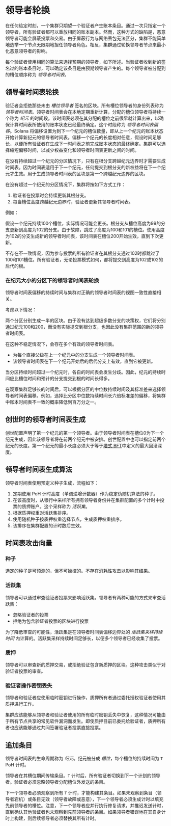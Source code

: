 # 领导者轮换

在任何给定时刻，一个集群只期望一个验证者产生账本条目。通过一次只指定一个领导者，所有验证者都可以重放相同的账本副本。然而，这种方式的缺陷是，恶意领导者可能会屏蔽投票和交易。由于屏蔽行为与网络丢包无法区分，集群不能简单地选举一个节点无限期地担任领导者角色。相反，集群通过轮换领导者节点来最小化恶意领导者的影响。

每个验证者使用相同的算法来选择预期的领导者，如下所述。当验证者收到新的签名过的账本条目时，可以确定该条目是由预期领导者产生的。每个领导者被分配到的槽位顺序称为 _领导者时间表_。

## 领导者时间表轮换

验证者会拒绝那些未由 _槽位领导者_ 签名的区块。所有槽位领导者的身份列表称为 _领导者时间表_。领导者时间表会在本地定期重新计算，分配的槽位领导者将持续一个称为 _纪元_ 的时间段。该时间表必须在其分配的槽位之前很早就计算出来，以确保计算时间表所使用的账本状态已经最终确定。这个时段称为 _领导者时间表偏移_。Solana 将偏移设置为到下一个纪元的槽位数量，即从上一个纪元的账本状态开始计算新纪元的领导者时间表。偏移一个纪元的长度相对任意，假设时间足够长，以便所有验证者在生成下一时间表之前完成账本状态的最终确定。集群可以选择缩短偏移时间，以减少权益变化和领导者时间表更新之间的时间。

在没有持续超过一个纪元的分区情况下，只有在根分支跨越纪元边界时才需要生成时间表。因为时间表适用于下一个纪元，任何提交到根分支的新权益将在下一个纪元才生效。用于生成领导者时间表的区块是第一个跨越纪元边界的区块。

在没有超过一个纪元的分区情况下，集群将按如下方式工作：

1. 验证者在投票时会持续更新其根分支。
2. 每当槽位高度跨越纪元边界时，验证者更新其领导者时间表。

例如：

假设一个纪元持续100个槽位，实际情况可能会更长。根分支从槽位高度为99的分支更新到高度为102的分支。由于故障，跳过了高度为100和101的槽位。使用高度为102的分支生成新的领导者时间表，该时间表在槽位200开始生效，直到下次更新。

不存在不一致情况，因为参与投票的所有验证者在其根分支通过102时都跳过了100和101槽位。所有验证者，无论投票模式如何，都将提交到高度为102或102的后代的根。

### 在纪元大小的分区下的领导者时间表轮换

领导者时间表偏移的持续时间与集群对正确的领导者时间表的视图一致性直接相关。

考虑以下情况：

两个分区分别生成一半的区块。由于没有达到超级多数分支的决策权，它们将分别通过纪元100和200，而没有实际提交到根分支，也因此没有集群范围的新的领导者时间表。

在这种不稳定情况下，会存在多个有效的领导者时间表。

- 为每个直接父级在上一个纪元中的分支生成一个领导者时间表。
- 该领导者时间表在下一个纪元开始后的后代分支上有效，直到它被更新。

当分区持续时间超过一个纪元时，各自的时间表会发生分歧。因此，纪元的持续时间应比槽位时间和预计的分支提交到根的时间长得多。

在观察集群足够长的时间后，可以根据分区的中位数持续时间及其标准差来选择领导者时间表偏移。例如，选择比分区中位数持续时间长六倍标准差的偏移，将集群中账本时间表不一致的概率降低到百万分之一。

## 创世时的领导者时间表生成

创世配置声明了第一个纪元的第一个领导者。由于领导者时间表在槽位0为下一个纪元生成，因此该领导者将在前两个纪元中被安排。创世配置中也可以指定前两个纪元的长度。第一个纪元的最小长度必须大于等于[塔式 BFT](../implemented-proposals/tower-bft.md)中定义的最大回滚深度。

## 领导者时间表生成算法

领导者时间表使用预定义种子生成，流程如下：

1. 定期使用 PoH 计时高度（单调递增计数器）作为稳定伪随机算法的种子。
2. 在该高度时，从银行中采样所有拥有领导者身份并在集群配置的多个计时中投票的质押账户。这个采样称为 _活跃集_。
3. 根据质押权重对活跃集排序。
4. 使用随机种子按质押权重选择节点，生成质押权重排序。
5. 该排序在集群配置的计时数后生效。

## 时间表攻击向量

### 种子

选定的种子是可预测的，但不可操控的。不存在消耗性攻击以影响其结果。

### 活跃集

领导者可以通过审查验证者投票来影响活跃集。领导者有两种可能的方式来审查活跃集：

- 忽略验证者的投票
- 拒绝为包含验证者投票的区块进行投票

为了降低审查的可能性，活跃集是在领导者时间表偏移边界处的 _活跃集采样持续时间_ 内计算的。活跃集采样持续时间足够长，以便多个领导者已经收集了投票。

### 质押

领导者可以审查新的质押交易，或拒绝验证包含新质押的区块。这种攻击类似于对验证者投票的审查。

### 验证者操作密钥丢失

领导者和验证者应使用临时密钥进行操作，质押所有者通过委托授权验证者使用其质押进行工作。

集群应该能够从领导者和验证者使用的所有临时密钥丢失中恢复，这种情况可能由于所有节点共享的常见软件漏洞而发生。即使质押目前已委托给验证者，质押所有者也应该能够通过共同签署验证者投票直接投票。

## 追加条目

领导者时间表的生命周期称为 _纪元_。纪元被分成 _槽位_，每个槽位的持续时间为 `T` PoH 计时。

领导者在其槽位期间传输条目。`T` 计时后，所有验证者切换到下一个计划的领导者。验证者必须忽略领导者分配槽位外发送的条目。

下一个领导者必须观察到所有 `T` 计时，才能构建其条目。如果未观察到条目（领导者宕机）或条目无效（领导者故障或恶意），下一个领导者必须生成计时以填充先前领导者的槽位。注意，下一个领导者应并行执行修复请求，并推迟发送计时，直到确认其他验证者也未观察到先前领导者的条目。如果领导者错误地在其自身计时上构建，则后续领导者必须替换其所有计时。
